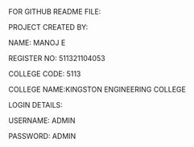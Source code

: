 FOR GITHUB README FILE:


PROJECT CREATED BY:

NAME: MANOJ E

REGISTER NO: 511321104053

COLLEGE CODE: 5113

COLLEGE NAME:KINGSTON ENGINEERING COLLEGE

LOGIN DETAILS:

USERNAME: ADMIN

PASSWORD: ADMIN
